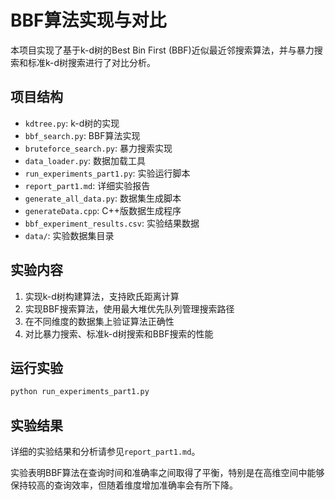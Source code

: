 # BBF算法实现与对比

本项目实现了基于k-d树的Best Bin First (BBF)近似最近邻搜索算法，并与暴力搜索和标准k-d树搜索进行了对比分析。

## 项目结构

- `kdtree.py`: k-d树的实现
- `bbf_search.py`: BBF算法实现
- `bruteforce_search.py`: 暴力搜索实现
- `data_loader.py`: 数据加载工具
- `run_experiments_part1.py`: 实验运行脚本
- `report_part1.md`: 详细实验报告
- `generate_all_data.py`: 数据集生成脚本
- `generateData.cpp`: C++版数据生成程序
- `bbf_experiment_results.csv`: 实验结果数据
- `data/`: 实验数据集目录

## 实验内容

1. 实现k-d树构建算法，支持欧氏距离计算
2. 实现BBF搜索算法，使用最大堆优先队列管理搜索路径
3. 在不同维度的数据集上验证算法正确性
4. 对比暴力搜索、标准k-d树搜索和BBF搜索的性能

## 运行实验

```bash
python run_experiments_part1.py
```

## 实验结果

详细的实验结果和分析请参见`report_part1.md`。

实验表明BBF算法在查询时间和准确率之间取得了平衡，特别是在高维空间中能够保持较高的查询效率，但随着维度增加准确率会有所下降。 